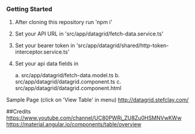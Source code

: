 ### Getting Started

1. After cloning this repository run 'npm i'
2. Set your API URL in 'src/app/datagrid/fetch-data.service.ts'
3. Set your bearer token in 'src/app/datagrid/shared/http-token-interceptor.service.ts'
4. Set your api data fields in
    
    a. src/app/datagrid/fetch-data.model.ts
    b. src/app/datagrid/datagrid.component.ts
    c. src/app/datagrid/datagrid.component.html

Sample Page (click on 'View Table' in menu)
http://datagrid.stefclay.com/

##Credits
https://www.youtube.com/channel/UC80PWRj_ZU8Zu0HSMNVwKWw
https://material.angular.io/components/table/overview
